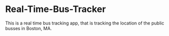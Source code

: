 # Real-Time-Bus-Tracker

<body>
  This is a real time bus tracking app, that is tracking the location of the public busses in Boston, MA.
  </body>
